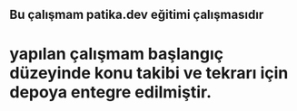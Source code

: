 ## Bu çalışmam patika.dev eğitimi çalışmasıdır
# yapılan çalışmam başlangıç düzeyinde konu takibi ve tekrarı için depoya entegre edilmiştir.